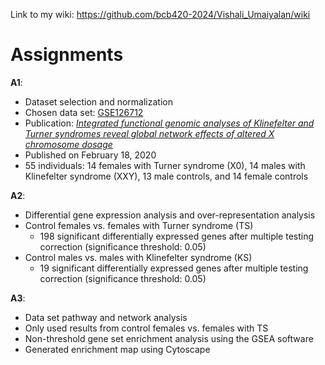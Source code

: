 Link to my wiki: https://github.com/bcb420-2024/Vishali_Umaiyalan/wiki

# Assignments
**A1**: 
  * Dataset selection and normalization
  * Chosen data set: [GSE126712](https://www.ncbi.nlm.nih.gov/geo/query/acc.cgi?acc=GSE126712)
  * Publication: [_Integrated functional genomic analyses of Klinefelter and Turner syndromes reveal global network effects of altered X chromosome dosage_](https://www.pnas.org/doi/full/10.1073/pnas.1910003117)
  * Published on February 18, 2020
  * 55 individuals: 14 females with Turner syndrome (X0), 14 males with Klinefelter syndrome (XXY), 13 male controls, and 14 female controls

**A2**: 
  * Differential gene expression analysis and over-representation analysis
  * Control females vs. females with Turner syndrome (TS)
      * 198 significant differentially expressed genes after multiple testing correction (significance threshold: 0.05)
  * Control males vs. males with Klinefelter syndrome (KS)
      * 19 significant differentially expressed genes after multiple testing correction (significance threshold: 0.05)

**A3**: 
  * Data set pathway and network analysis
  * Only used results from control females vs. females with TS 
  * Non-threshold gene set enrichment analysis using the GSEA software
  * Generated enrichment map using Cytoscape
